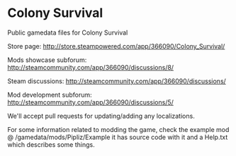 # Colony Survival
Public gamedata files for Colony Survival

Store page: http://store.steampowered.com/app/366090/Colony_Survival/

Mods showcase subforum: http://steamcommunity.com/app/366090/discussions/8/

Steam discussions: http://steamcommunity.com/app/366090/discussions/

Mod development subforum: http://steamcommunity.com/app/366090/discussions/5/

We'll accept pull requests for updating/adding any localizations.

For some information related to modding the game, check the example mod @ /gamedata/mods/Pipliz/Example it has source code with it and a Help.txt which describes some things.
